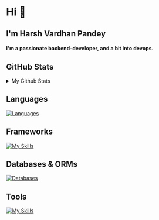<h1>Hi 👋</h1>
<h2>I'm Harsh Vardhan Pandey</h2>

<h4 >
  I'm a passionate backend-developer, and a bit into devops.
</h4>

<h2>GitHub Stats</h2>
<details>
<summary> 
My Github Stats
</summary>

![Harsh's Github Stats](https://github-readme-stats.vercel.app/api?username=geekyharsh05&show=reviews,prs_merged,prs_merged_percentage_icons=true&hide_title=true&count_private=true&theme=dark)


</details>

## Languages

[![Languages](https://skillicons.dev/icons?i=js,ts,java,go)](https://skillicons.dev)

## Frameworks

[![My Skills](https://go-skill-icons.vercel.app/api/icons?i=express,react,next,tailwindcss,hono)](https://skillicons.dev)


## Databases & ORMs

[![Databases](https://skillicons.dev/icons?i=mongodb,postgres,redis,prisma)](https://skillicons.dev)

## Tools

[![My Skills](https://skillicons.dev/icons?i=linux,git,docker,aws,nginx,supabase)](https://skillicons.dev)


<!-- Github Stats, coding streak, Most used languages analytics-->
<!-- <p align="center">
<img src="https://github-readme-stats.vercel.app/api?username=geekyharsh05&show_icons=true&include_all_commits=true&count_private=true&theme=jolly&layout=compact" alt="GitHub Stats for MishManners" width="450"/>
<img src="https://github-readme-streak-stats.herokuapp.com?user=geekyharsh05&theme=jolly" width="450"/>
<img src="https://github-readme-stats.vercel.app/api/top-langs?username=geekyharsh05&show_icons=true&locale=en&layout=compact&theme=jolly" alt="Most Used Languages analytics" width="450"/>
</p> 

<p align="left"> 
  <h3>Visitor Count</h3>
  <img src="https://profile-counter.glitch.me/geekyharsh05/count.svg" />
</p>
-->
<!--
**geekyharsh05/geekyharsh05** is a ✨ _special_ ✨ repository because its `README.md` (this file) appears on your GitHub profile.

Here are some ideas to get you started:

- 🔭 I’m currently working on ...
- 🌱 I’m currently learning ...
- 👯 I’m looking to collaborate on ...
- 🤔 I’m looking for help with ...
- 💬 Ask me about ...
- 📫 How to reach me: ...
- 😄 Pronouns: ...
- ⚡ Fun fact: ...
-->
